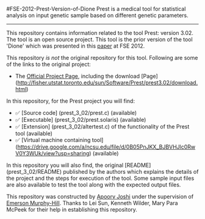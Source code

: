 #FSE-2012-Prest-Version-of-Dione
Prest is a medical tool for statistical analysis on input genetic sample based on different genetic parameters. 

***

This repository contains information related to the tool Prest: version 3.02. The tool is an open source project. This tool is the prior version of the tool 'Dione' which was presented in this [paper](http://dl.acm.org/citation.cfm?doid=2393596.2393619) at FSE 2012.

This repository <i>is not</i> the original repository for this tool. Following are some of the links to the original project:

* The [Official Project Page](http://fisher.utstat.toronto.edu/sun/Software/Prest/prest3.02/), including the download [Page] (http://fisher.utstat.toronto.edu/sun/Software/Prest/prest3.02/download.html)

In this repository, for the Prest project you will find:

* :white_check_mark: [Source code] (prest_3_02/prest.c) (available)
* :white_check_mark: [Executable] (prest_3_02/prest.solaris) (available)
* :white_check_mark: [Extension] (prest_3_02/altertest.c) of the functionality of the Prest tool (available)
* :white_check_mark: [Virtual machine containing tool] (https://drive.google.com/a/ncsu.edu/file/d/0B05PnJKX_BJBVHJlc0RwV0Y3WUk/view?usp=sharing) (available)

In this repository you will also find, the original [README] (prest_3_02/README) published by the authors which explains the details of the project and the steps for execution of the tool. Some sample input files are also available to test the tool along with the expected output files.

This repository was constructed by [Apoorv Joshi](https://github.com/apoorv-vijay-joshi) under the supervision of [Emerson Murphy-Hill](https://github.com/CaptainEmerson). Thanks to Lei Sun, Kenneth Wilder,  Mary Para McPeek for their help in establishing this repository.
